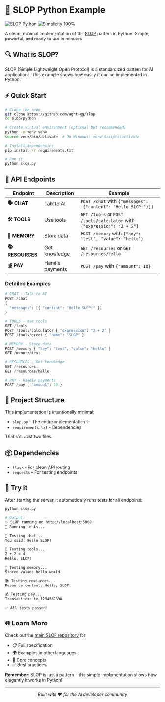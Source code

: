 # 🐍 SLOP Python Example

<p align="left">
  <img src="https://img.shields.io/badge/SLOP-Python-blue?style=for-the-badge" alt="SLOP Python">
  <img src="https://img.shields.io/badge/Simplicity-100%25-brightgreen?style=for-the-badge" alt="Simplicity 100%">
</p>

A clean, minimal implementation of the [SLOP](https://github.com/agnt-gg/slop) pattern in Python. Simple, powerful, and ready to use in minutes.

## 🔍 What is SLOP?

SLOP (Simple Lightweight Open Protocol) is a standardized pattern for AI applications. This example shows how easily it can be implemented in Python.

## ⚡ Quick Start

```bash
# Clone the repo
git clone https://github.com/agnt-gg/slop
cd slop/python

# Create virtual environment (optional but recommended)
python -m venv venv
source venv/bin/activate  # On Windows: venv\Scripts\activate

# Install dependencies
pip install -r requirements.txt

# Run it
python slop.py
```

## 🔌 API Endpoints

| Endpoint | Description | Example |
|----------|-------------|---------|
| **🗣️ CHAT** | Talk to AI | `POST /chat` with `{"messages": [{"content": "Hello SLOP!"}]}` |
| **🛠️ TOOLS** | Use tools | `GET /tools` or `POST /tools/calculator` with `{"expression": "2 + 2"}` |
| **💾 MEMORY** | Store data | `POST /memory` with `{"key": "test", "value": "hello"}` |
| **📚 RESOURCES** | Get knowledge | `GET /resources` or `GET /resources/hello` |
| **💰 PAY** | Handle payments | `POST /pay` with `{"amount": 10}` |

### Detailed Examples

```python
# CHAT - Talk to AI
POST /chat
{
  "messages": [{ "content": "Hello SLOP!" }]
}

# TOOLS - Use tools
GET /tools
POST /tools/calculator { "expression": "2 + 2" }
POST /tools/greet { "name": "SLOP" }

# MEMORY - Store data
POST /memory { "key": "test", "value": "hello" }
GET /memory/test

# RESOURCES - Get knowledge
GET /resources
GET /resources/hello

# PAY - Handle payments
POST /pay { "amount": 10 }
```

## 📂 Project Structure

This implementation is intentionally minimal:

- `slop.py` - The entire implementation ✨
- `requirements.txt` - Dependencies

That's it. Just two files.

## 📦 Dependencies

- `flask` - For clean API routing
- `requests` - For testing endpoints

## 🧪 Try It

After starting the server, it automatically runs tests for all endpoints:

```bash
python slop.py

# Output:
✨ SLOP running on http://localhost:5000
🚀 Running tests...

📝 Testing chat...
You said: Hello SLOP!

🔧 Testing tools...
2 + 2 = 4
Hello, SLOP!

💾 Testing memory...
Stored value: hello world

📚 Testing resources...
Resource content: Hello, SLOP!

💰 Testing pay...
Transaction: tx_1234567890

✅ All tests passed!
```

## 🌐 Learn More

Check out the [main SLOP repository](https://github.com/agnt-gg/slop) for:
- 📋 Full specification
- 🌍 Examples in other languages
- 🧠 Core concepts
- ✅ Best practices

**Remember:** SLOP is just a pattern - this simple implementation shows how elegantly it works in Python!

---

<p align="center">
  <i>Built with ❤️ for the AI developer community</i>
</p>